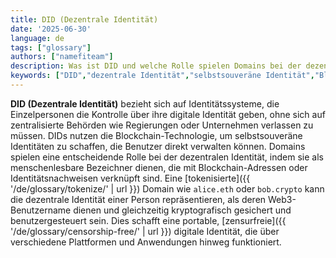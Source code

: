 ```yaml
---
title: DID (Dezentrale Identität)
date: '2025-06-30'
language: de
tags: ["glossary"]
authors: ["namefiteam"]
description: Was ist DID und welche Rolle spielen Domains bei der dezentralen Identität?
keywords: ["DID","dezentrale Identität","selbstsouveräne Identität","Blockchain-Identität","Web3-Identität"]
---
```


**DID (Dezentrale Identität)** bezieht sich auf Identitätssysteme, die Einzelpersonen die Kontrolle über ihre digitale Identität geben, ohne sich auf zentralisierte Behörden wie Regierungen oder Unternehmen verlassen zu müssen. DIDs nutzen die Blockchain-Technologie, um selbstsouveräne Identitäten zu schaffen, die Benutzer direkt verwalten können. Domains spielen eine entscheidende Rolle bei der dezentralen Identität, indem sie als menschenlesbare Bezeichner dienen, die mit Blockchain-Adressen oder Identitätsnachweisen verknüpft sind. Eine [tokenisierte]({{ '/de/glossary/tokenize/' | url }}) Domain wie `alice.eth` oder `bob.crypto` kann die dezentrale Identität einer Person repräsentieren, als deren Web3-Benutzername dienen und gleichzeitig kryptografisch gesichert und benutzergesteuert sein. Dies schafft eine portable, [zensurfreie]({{ '/de/glossary/censorship-free/' | url }}) digitale Identität, die über verschiedene Plattformen und Anwendungen hinweg funktioniert.